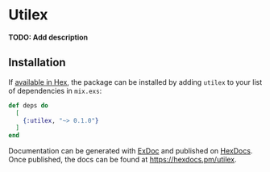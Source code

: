 # Utilex

**TODO: Add description**

## Installation

If [available in Hex](https://hex.pm/docs/publish), the package can be installed
by adding `utilex` to your list of dependencies in `mix.exs`:

```elixir
def deps do
  [
    {:utilex, "~> 0.1.0"}
  ]
end
```

Documentation can be generated with [ExDoc](https://github.com/elixir-lang/ex_doc)
and published on [HexDocs](https://hexdocs.pm). Once published, the docs can
be found at <https://hexdocs.pm/utilex>.

